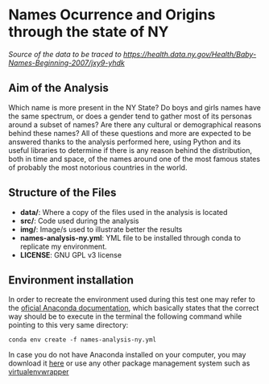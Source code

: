# Names Ocurrence and Origins through the state of NY
*Source of the data to be traced to https://health.data.ny.gov/Health/Baby-Names-Beginning-2007/jxy9-yhdk*

## Aim of the Analysis
Which name is more present in the NY State? Do boys and girls names have the same spectrum, or does a gender tend to gather most of its personas around a subset of names? Are there any cultural or demographical reasons behind these names? All of these questions and more are expected to be answered thanks to the analysis performed here, using Python and its useful libraries to determine if there is any reason behind the distribution, both in time and space, of the names around one of the most famous states of probably the most notorious countries in the world.

## Structure of the Files
- **data/**:  Where a copy of the files used in the analysis is located
- **src/**: Code used during the analysis
- **img/**: Image/s used to illustrate better the results
- **names-analysis-ny.yml**: YML file to be installed through conda to replicate my environment.
- **LICENSE**: GNU GPL v3 license

## Environment installation
In order to recreate the environment used during this test one may refer to the [oficial Anaconda documentation](https://conda.io/projects/conda/en/latest/user-guide/tasks/manage-environments.html#creating-an-environment-from-an-environment-yml-file), which basically states that the correct way should be to execute in the terminal the following command while pointing to this very same directory:

```shell
conda env create -f names-analysis-ny.yml
```

In case you do not have Anaconda installed on your computer, you may download it [here](https://www.anaconda.com/products/individual) or use any other package management system such as [virtualenvwrapper](https://virtualenvwrapper.readthedocs.io/en/latest/)
